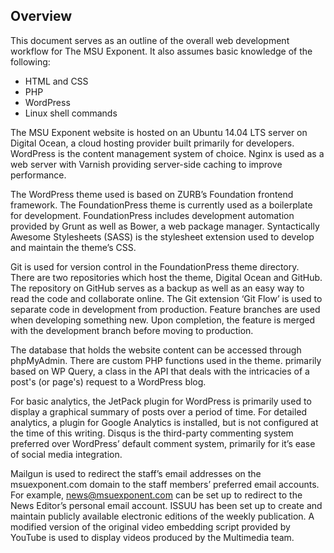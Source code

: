 ## Overview

This document serves as an outline of the overall web development workflow for The MSU Exponent. It also assumes basic knowledge of the following:

+ HTML and CSS
+ PHP
+ WordPress
+ Linux shell commands

The MSU Exponent website is hosted on an Ubuntu 14.04 LTS server on Digital Ocean, a cloud hosting provider built primarily for developers. WordPress is the content management system of choice. Nginx is used as a web server with Varnish providing server-side caching to improve performance. 

The WordPress theme used is based on ZURB’s Foundation frontend framework. The FoundationPress theme is currently used as a boilerplate for development. FoundationPress includes development automation provided by Grunt as well as Bower, a web package manager. Syntactically Awesome Stylesheets (SASS) is the stylesheet extension used to develop and maintain the theme’s CSS. 

Git is used for version control in the FoundationPress theme directory. There are two repositories which host the theme, Digital Ocean and GitHub. The repository on GitHub serves as a backup as well as an easy way to read the code and collaborate online. The Git extension ‘Git Flow’ is used to separate code in development from production. Feature branches are used when developing something new. Upon completion, the feature is merged with the development branch before moving to production. 

The database that holds the website content can be accessed through phpMyAdmin. There are custom PHP functions used in the theme. primarily based on WP Query, a class in the API that deals with the intricacies of a post's (or page's) request to a WordPress blog.

For basic analytics, the JetPack plugin for WordPress is primarily used to display a graphical summary of posts over a period of time. For detailed analytics, a plugin for Google Analytics is installed, but is not configured at the time of this writing. Disqus is the third-party commenting system preferred over WordPress’ default comment system, primarily for it’s ease of social media integration. 

Mailgun is used to redirect the staff’s email addresses on the msuexponent.com domain to the staff members’ preferred email accounts. For example, news@msuexponent.com can be set up to redirect to the News Editor’s personal email account. ISSUU has been set up to create and maintain publicly available electronic editions of the weekly publication. A modified version of the original video embedding script provided by YouTube is used to display videos produced by the Multimedia team. 